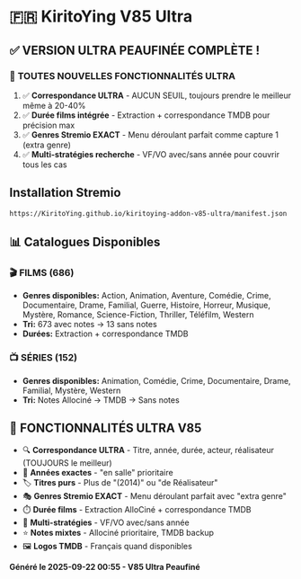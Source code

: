 # 🇫🇷 KiritoYing V85 Ultra

## ✅ **VERSION ULTRA PEAUFINÉE COMPLÈTE !**

### 🎯 **TOUTES NOUVELLES FONCTIONNALITÉS ULTRA**
1. ✅ **Correspondance ULTRA** - AUCUN SEUIL, toujours prendre le meilleur même à 20-40%
2. ✅ **Durée films intégrée** - Extraction + correspondance TMDB pour précision max
3. ✅ **Genres Stremio EXACT** - Menu déroulant parfait comme capture 1 (extra genre)
4. ✅ **Multi-stratégies recherche** - VF/VO avec/sans année pour couvrir tous les cas

## Installation Stremio
```
https://KiritoYing.github.io/kiritoying-addon-v85-ultra/manifest.json
```

## 📊 Catalogues Disponibles

### 🎬 **FILMS** (686)
- **Genres disponibles:** Action, Animation, Aventure, Comédie, Crime, Documentaire, Drame, Familial, Guerre, Histoire, Horreur, Musique, Mystère, Romance, Science-Fiction, Thriller, Téléfilm, Western
- **Tri:** 673 avec notes → 13 sans notes
- **Durées:** Extraction + correspondance TMDB

### 📺 **SÉRIES** (152)
- **Genres disponibles:** Animation, Comédie, Crime, Documentaire, Drame, Familial, Mystère, Western
- **Tri:** Notes Allociné → TMDB → Sans notes

## 🎯 **FONCTIONNALITÉS ULTRA V85**
- 🔍 **Correspondance ULTRA** - Titre, année, durée, acteur, réalisateur (TOUJOURS le meilleur)
- 📅 **Années exactes** - "en salle" prioritaire
- 🏷️ **Titres purs** - Plus de "(2014)" ou "de Réalisateur"  
- 🎭 **Genres Stremio EXACT** - Menu déroulant parfait avec "extra genre"
- ⏱️ **Durée films** - Extraction AlloCiné + correspondance TMDB
- 🔄 **Multi-stratégies** - VF/VO avec/sans année
- ⭐ **Notes mixtes** - Allociné prioritaire, TMDB backup
- 🖼️ **Logos TMDB** - Français quand disponibles

**Généré le 2025-09-22 00:55 - V85 Ultra Peaufiné**
